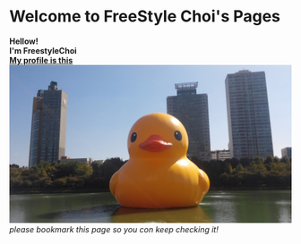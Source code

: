 Welcome to FreeStyle Choi's Pages
=================================

**Hellow!**  
**I'm FreestyleChoi**  
[**My profile is this**![](./images/duck.jpg)](https://github.com/FreeStyleChoi)
_please bookmark this page so you con keep checking it!_
